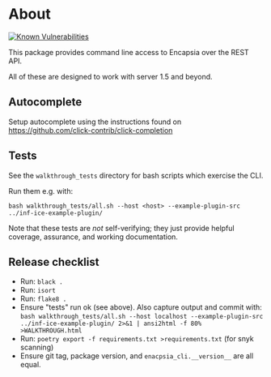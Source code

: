 # About

[![Known Vulnerabilities](https://snyk.io/test/github/tcorbettclark/encapsia-cli/badge.svg?targetFile=requirements.txt)](https://snyk.io/test/github/tcorbettclark/encapsia-cli?targetFile=requirements.txt)

This package provides command line access to Encapsia over the REST API.

All of these are designed to work with server 1.5 and beyond.

## Autocomplete

Setup autocomplete using the instructions found on <https://github.com/click-contrib/click-completion>

## Tests

See the `walkthrough_tests` directory for bash scripts which exercise the CLI.

Run them e.g. with:

    bash walkthrough_tests/all.sh --host <host> --example-plugin-src ../inf-ice-example-plugin/

Note that these tests are *not* self-verifying; they just provide helpful coverage, assurance, and working documentation.

## Release checklist

* Run: `black .`
* Run: `isort`
* Run: `flake8 .`
* Ensure "tests" run ok (see above). Also capture output and commit with:
    `bash walkthrough_tests/all.sh --host localhost --example-plugin-src ../inf-ice-example-plugin/ 2>&1 | ansi2html -f 80% >WALKTHROUGH.html`
* Run: `poetry export -f requirements.txt >requirements.txt` (for snyk scanning)
* Ensure git tag, package version, and `enacpsia_cli.__version__` are all equal.